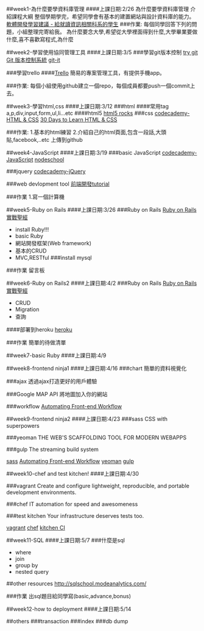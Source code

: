 
##week1-為什麼要學資料庫管理
####上課日期:2/26
為什麼要學資料庫管理
介紹課程大綱
整個學期學完，希望同學會有基本的建置網站與設計資料庫的能力。
[軟體開發學習建議 - 給就讀資訊相關科系的學生](http://blog.cgmlife.net/posts/2014/06/10/learning-suggestions-for-information-related-to-software-development-department-students)
###作業:
每個同學回答下列的問題，小組整理完寄給我。
為什麼要念大學,希望從大學裡面得到什麼,大學畢業要做什麼,喜不喜歡寫程式,為什麼

##week2-學習使用協同管理工具
####上課日期:3/5
###學習git版本控制
[try git](https://try.github.io/levels/1/challenges/1)
[Git 版本控制系統](http://ihower.tw/git/)
[git-it](https://github.com/jlord/git-it)

###學習trello
####[Trello](https://trello.com/)
簡易的專案管理工具，有提供手機app。

###作業:
每個小組使用github建立一個repo，每個成員都要push一個commit上去。

##week3-學習html,css
####上課日期:3/12
###html
####常用tag 
a,p,div,input,form,ul,li...etc
####html5
[html5 rocks](http://www.html5rocks.com/en/)
###css
[codecademy-HTML & CSS](http://www.codecademy.com/en/tracks/web)
[30 Days to Learn HTML & CSS](http://webdesign.tutsplus.com/courses/30-days-to-learn-html-css)

###作業:
1.基本的html練習
2.介紹自己的html頁面,包含一段話,大頭貼,facebook,..etc 上傳到github


##week4-JavaScript
####上課日期:3/19
###basic JavaScript
[codecademy-JavaScript](http://www.codecademy.com/en/tracks/javascript)
[nodeschool](http://nodeschool.io/)

###jquery
[codecademy-jQuery](http://www.codecademy.com/en/tracks/jquery)

###web devlopment tool
[前端開發tutorial](http://ocowchun.logdown.com/posts/164864-front-end-developer-tutorial)

###作業
1.寫一個計算機

##week5-Ruby on Rails
####上課日期:3/26
###Ruby on Rails
[Ruby on Rails 實戰聖經](http://ihower.tw/rails4/)
* install Ruby!!!
* basic Ruby
* 網站開發框架(Web framework)
* 基本的CRUD
* MVC,RESTful
###install mysql

###作業
留言板

##week6-Ruby on Rails2
####上課日期:4/2
###Ruby on Rails
[Ruby on Rails 實戰聖經](http://ihower.tw/rails4/)
* CRUD
* Migration
* 查詢

####部署到heroku
[heroku](heroku.com)

###作業
簡單的待做清單

##week7-basic Ruby
####上課日期:4/9

##week8-frontend ninja1
####上課日期:4/16
###chart
簡單的資料視覺化

###ajax
透過ajax打造更好的用戶體驗

###Google MAP API
將地圖加入你的網站

###workflow
[Automating Front-end Workflow](https://speakerdeck.com/addyosmani/automating-front-end-workflow)

##week9-frontend ninja2
####上課日期:4/23
###sass
CSS with superpowers

###yeoman
THE WEB'S SCAFFOLDING TOOL FOR MODERN WEBAPPS

###gulp
The streaming build system

[sass](http://sass-lang.com/)
[Automating Front-end Workflow](https://speakerdeck.com/addyosmani/automating-front-end-workflow)
[yeoman](http://yeoman.io/)
[gulp](http://gulpjs.com/)

##week10-chef and test kitchen!
####上課日期:4/30

###vagrant
Create and configure lightweight, reproducible, and portable development environments.

###chef
IT automation for speed and awesomeness

###test kitchen 
Your infrastructure deserves tests too.

[vagrant](https://www.vagrantup.com/)
[chef](https://www.chef.io/chef/)
[kitchen CI](http://kitchen.ci/)

##week11-SQL
####上課日期:5/7
###什麼是sql
* where
* join
* group by
* nested query

##other resources
http://sqlschool.modeanalytics.com/

###作業
出sql題目給同學寫(basic,advance,bonus)

##week12-how to deployment
####上課日期:5/14




##others
###transaction
###index
###db dump

